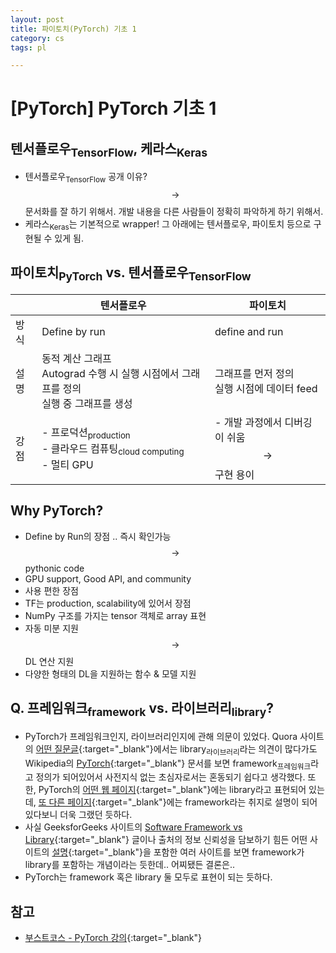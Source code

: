 ```yaml
---
layout: post
title: 파이토치(PyTorch) 기초 1
category: cs
tags: pl

---
```


# [PyTorch] PyTorch 기초 1

## 텐서플로우<sub>TensorFlow</sub>, 케라스<sub>Keras</sub>
- 텐서플로우<sub>TensorFlow</sub> 공개 이유? <br> $$\rightarrow$$ 문서화를 잘 하기 위해서. 개발 내용을 다른 사람들이 정확히 파악하게 하기 위해서.
- 케라스<sub>Keras</sub>는 기본적으로 wrapper!
그 아래에는 텐서플로우, 파이토치 등으로 구현될 수 있게 됨.

## 파이토치<sub>PyTorch</sub> vs. 텐서플로우<sub>TensorFlow</sub>

|  | 텐서플로우 | 파이토치 |
|---|---|---|
|방식|Define by run|define and run|
|설명|동적 계산 그래프<br>Autograd 수행 시 실행 시점에서 그래프를 정의<br>실행 중 그래프를 생성 | 그래프를 먼저 정의<br>실행 시점에 데이터 feed|
|강점|- 프로덕션<sub>production</sub> <br> - 클라우드 컴퓨팅<sub>cloud computing</sub> <br> - 멀티 GPU | - 개발 과정에서 디버깅이 쉬움 <br> $$\rightarrow$$ 구현 용이|


## Why PyTorch?

- Define by Run의 장점 .. 즉시 확인가능 $$\rightarrow$$ pythonic code
- GPU support, Good API, and community
- 사용 편한 장점
- TF는 production, scalability에 있어서 장점
- NumPy 구조를 가지는 tensor 객체로 array 표현
- 자동 미분 지원 $$\rightarrow$$ DL 연산 지원
- 다양한 형태의 DL을 지원하는 함수 & 모델 지원

## Q. 프레임워크<sub>framework</sub> vs. 라이브러리<sub>library</sub>?
- PyTorch가 프레임워크인지, 라이브러리인지에 관해 의문이 있었다. Quora 사이트의 [어떤 질문글](https://www.quora.com/Is-PyTorch-a-framework-or-a-library){:target="_blank"}에서는 library<sub>라이브러리</sub>라는 의견이 많다가도 Wikipedia의 [PyTorch](https://en.wikipedia.org/wiki/PyTorch){:target="_blank"} 문서를 보면 framework<sub>프레임워크</sub>라고 정의가 되어있어서 사전지식 없는 초심자로서는 혼동되기 쉽다고 생각했다. 또한, PyTorch의 [어떤 웹 페이지](https://pytorch.org/docs/stable/index.html){:target="_blank"}에는 library라고 표현되어 있는데, [또 다른 페이지](https://pytorch.org/get-started/pytorch-2.0/){:target="_blank"}에는 framework라는 취지로 설명이 되어있다보니 더욱 그랬던 듯하다.
- 사실 GeeksforGeeks 사이트의 [Software Framework vs Library](https://www.geeksforgeeks.org/software-framework-vs-library/){:target="_blank"} 글이나 출처의 정보 신뢰성을 담보하기 힘든 어떤 사이트의 [설명](https://www.c-sharpcorner.com/uploadfile/a85b23/framework-vs-library/){:target="_blank"}을 포함한 여러 사이트를 보면 framework가 library를 포함하는 개념이라는 듯한데.. 어찌됐든 결론은..
- PyTorch는 framework 혹은 library 둘 모두로 표현이 되는 듯하다.

## 참고
- [부스트코스 - PyTorch 강의](https://www.boostcourse.org/ai213){:target="_blank"}